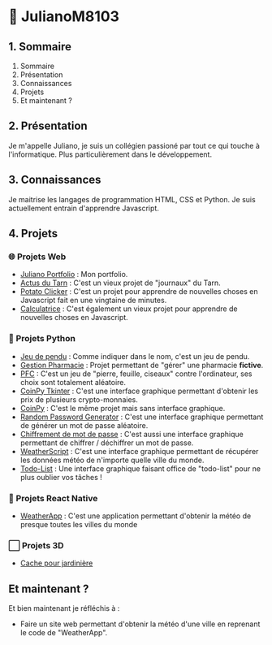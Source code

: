 # 👋 JulianoM8103

## 1. Sommaire

1. Sommaire
2. Présentation
3. Connaissances
4. Projets
5. Et maintenant ?

## 2. Présentation

Je m'appelle Juliano, je suis un collégien passioné par tout ce qui touche à l'informatique. Plus particulièrement dans le développement. 

## 3. Connaissances

Je maitrise les langages de programmation HTML, CSS et Python. Je suis actuellement entrain d'apprendre Javascript.

## 4. Projets

### 🌐 Projets Web

  - [Juliano Portfolio](https://github.com/JulianoM8103/Juliano-Portfolio) : Mon portfolio.
  - [Actus du Tarn](https://github.com/JulianoM8103/Actus-du-Tarn) : C'est un vieux projet de "journaux" du Tarn.
  - [Potato Clicker](https://github.com/JulianoM8103/Potato-Clicker) : C'est un projet pour apprendre de nouvelles choses en Javascript fait en une vingtaine de minutes.
  - [Calculatrice](https://github.com/JulianoM8103/Calculatrice) : C'est également un vieux projet pour apprendre de nouvelles choses en Javascript.
  
### 🐍 Projets Python

  - [Jeu de pendu](https://github.com/JulianoM8103/Jeu-de-pendu) : Comme indiquer dans le nom, c'est un jeu de pendu.
  - [Gestion Pharmacie](https://github.com/JulianoM8103/Gestion-Pharmacie-PY) : Projet permettant de "gérer" une pharmacie **fictive**.
  - [PFC](https://github.com/JulianoM8103/Pierre-Feuille-Ciseaux) : C'est un jeu de "pierre, feuille, ciseaux" contre l'ordinateur, ses choix sont totalement aléatoire.
  - [CoinPy Tkinter](https://github.com/JulianoM8103/CoinPy-Tkinter) : C'est une interface graphique permettant d'obtenir les prix de plusieurs crypto-monnaies.
  - [CoinPy](https://github.com/JulianoM8103/CoinPy) : C'est le même projet mais sans interface graphique.
  - [Random Password Generator](https://github.com/JulianoM8103/Random-Password-Generator) : C'est une interface graphique permettant de générer un mot de passe aléatoire.
  - [Chiffrement de mot de passe](https://github.com/JulianoM8103/Chiffrement-de-mot-de-passe) : C'est aussi une interface graphique permettant de chiffrer / déchiffrer un mot de passe.
  - [WeatherScript](https://github.com/JulianoM8103/WeatherScript-in-python) : C'est une interface graphique permettant de récupérer les données météo de n'importe quelle ville du monde.
  - [Todo-List](https://github.com/JulianoM8103/Todo-list-python) : Une interface graphique faisant office de "todo-list" pour ne plus oublier vos tâches !

### 📱 Projets React Native

  - [WeatherApp](https://github.com/JulianoM8103/WeatherApp) : C'est une application permettant d'obtenir la météo de presque toutes les villes du monde

### ⬜ Projets 3D

  - [Cache pour jardinière](https://github.com/JulianoM8103/Cache-pour-jardiniere-3D)

## Et maintenant ?

Et bien maintenant je réfléchis à : 
  - Faire un site web permettant d'obtenir la météo d'une ville en reprenant le code de "WeatherApp".
